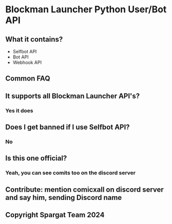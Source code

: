 # Blockman Launcher Python User/Bot API

## What it contains?

- Selfbot API
- Bot API
- Webhook API

## Common FAQ

## It supports all Blockman Launcher API's?

### Yes it does

## Does I get banned if I use Selfbot API?

### No

## Is this one official?

### Yeah, you can see comits too on the discord server

## Contribute: mention comicxall on discord server and say him, sending Discord name

## Copyright Spargat Team 2024